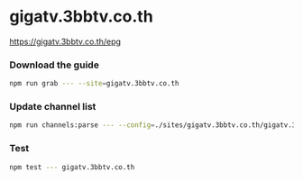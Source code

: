 # gigatv.3bbtv.co.th

https://gigatv.3bbtv.co.th/epg

### Download the guide

```sh
npm run grab --- --site=gigatv.3bbtv.co.th
```

### Update channel list

```sh
npm run channels:parse --- --config=./sites/gigatv.3bbtv.co.th/gigatv.3bbtv.co.th.config.js --output=./sites/gigatv.3bbtv.co.th/gigatv.3bbtv.co.th.channels.xml
```

### Test

```sh
npm test --- gigatv.3bbtv.co.th
```
